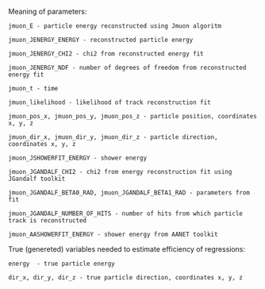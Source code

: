 Meaning of parameters:

    jmuon_E - particle energy reconstructed using Jmuon algoritm

    jmuon_JENERGY_ENERGY - reconstructed particle energy

    jmuon_JENERGY_CHI2 - chi2 from reconstructed energy fit
    
    jmuon_JENERGY_NDF - number of degrees of freedom from reconstructed energy fit

    jmuon_t - time

    jmuon_likelihood - likelihood of track reconstruction fit

    jmuon_pos_x, jmuon_pos_y, jmuon_pos_z - particle position, coordinates x, y, z

    jmuon_dir_x, jmuon_dir_y, jmuon_dir_z - particle direction, coordinates x, y, z

    jmuon_JSHOWERFIT_ENERGY - shower energy

    jmuon_JGANDALF_CHI2 - chi2 from energy reconstruction fit using JGandalf toolkit

    jmuon_JGANDALF_BETA0_RAD, jmuon_JGANDALF_BETA1_RAD - parameters from fit

    jmuon_JGANDALF_NUMBER_OF_HITS - number of hits from which particle track is reconstructed

    jmuon_AASHOWERFIT_ENERGY - shower energy from AANET toolkit



True (genereted) variables needed to estimate efficiency of regressions:

    energy  - true particle energy

    dir_x, dir_y, dir_z - true particle direction, coordinates x, y, z
